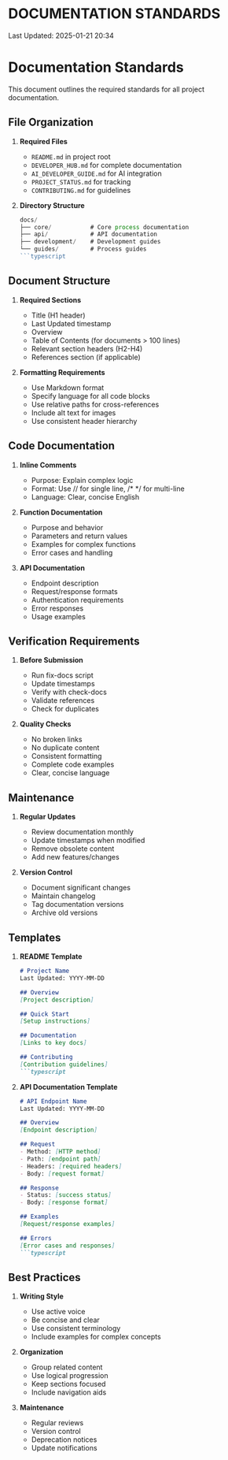# DOCUMENTATION STANDARDS

Last Updated: 2025-01-21 20:34

# Documentation Standards

This document outlines the required standards for all project documentation.

## File Organization

1. **Required Files**
   - `README.md` in project root
   - `DEVELOPER_HUB.md` for complete documentation
   - `AI_DEVELOPER_GUIDE.md` for AI integration
   - `PROJECT_STATUS.md` for tracking
   - `CONTRIBUTING.md` for guidelines

2. **Directory Structure**
   ```typescript
   docs/
   ├── core/           # Core process documentation
   ├── api/            # API documentation
   ├── development/    # Development guides
   └── guides/         # Process guides
   ```typescript

## Document Structure

1. **Required Sections**
   - Title (H1 header)
   - Last Updated timestamp
   - Overview
   - Table of Contents (for documents > 100 lines)
   - Relevant section headers (H2-H4)
   - References section (if applicable)

2. **Formatting Requirements**
   - Use Markdown format
   - Specify language for all code blocks
   - Use relative paths for cross-references
   - Include alt text for images
   - Use consistent header hierarchy

## Code Documentation

1. **Inline Comments**
   - Purpose: Explain complex logic
   - Format: Use // for single line, /* */ for multi-line
   - Language: Clear, concise English

2. **Function Documentation**
   - Purpose and behavior
   - Parameters and return values
   - Examples for complex functions
   - Error cases and handling

3. **API Documentation**
   - Endpoint description
   - Request/response formats
   - Authentication requirements
   - Error responses
   - Usage examples

## Verification Requirements

1. **Before Submission**
   - Run fix-docs script
   - Update timestamps
   - Verify with check-docs
   - Validate references
   - Check for duplicates

2. **Quality Checks**
   - No broken links
   - No duplicate content
   - Consistent formatting
   - Complete code examples
   - Clear, concise language

## Maintenance

1. **Regular Updates**
   - Review documentation monthly
   - Update timestamps when modified
   - Remove obsolete content
   - Add new features/changes

2. **Version Control**
   - Document significant changes
   - Maintain changelog
   - Tag documentation versions
   - Archive old versions

## Templates

1. **README Template**
   ```markdown
   # Project Name
   Last Updated: YYYY-MM-DD

   ## Overview
   [Project description]

   ## Quick Start
   [Setup instructions]

   ## Documentation
   [Links to key docs]

   ## Contributing
   [Contribution guidelines]
   ```typescript

2. **API Documentation Template**
   ```markdown
   # API Endpoint Name
   Last Updated: YYYY-MM-DD

   ## Overview
   [Endpoint description]

   ## Request
   - Method: [HTTP method]
   - Path: [endpoint path]
   - Headers: [required headers]
   - Body: [request format]

   ## Response
   - Status: [success status]
   - Body: [response format]

   ## Examples
   [Request/response examples]

   ## Errors
   [Error cases and responses]
   ```typescript

## Best Practices

1. **Writing Style**
   - Use active voice
   - Be concise and clear
   - Use consistent terminology
   - Include examples for complex concepts

2. **Organization**
   - Group related content
   - Use logical progression
   - Keep sections focused
   - Include navigation aids

3. **Maintenance**
   - Regular reviews
   - Version control
   - Deprecation notices
   - Update notifications 
